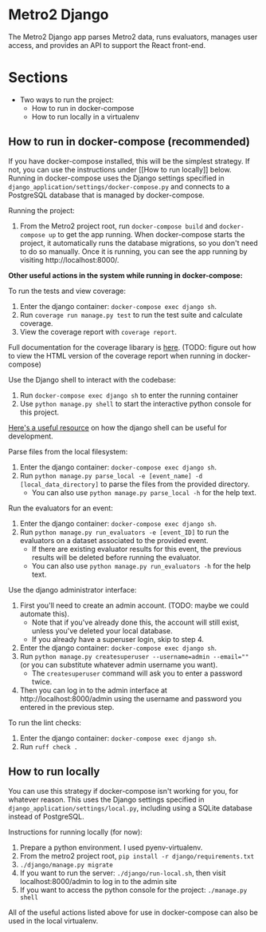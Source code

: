 # Metro2 Django

The Metro2 Django app parses Metro2 data, runs evaluators, manages user access, and provides an API to support the React front-end.

# Sections
- Two ways to run the project:
    - How to run in docker-compose
    - How to run locally in a virtualenv


## How to run in docker-compose (recommended)
If you have docker-compose installed, this will be the simplest strategy.
If not, you can use the instructions under [[How to run locally]] below.
Running in docker-compose uses the Django settings specified in `django_application/settings/docker-compose.py` and connects to a PostgreSQL database that is managed by docker-compose.

Running the project:
1. From the Metro2 project root, run `docker-compose build` and `docker-compose up` to get the app running.
When docker-compose starts the project, it automatically runs the database migrations, so you don't need to do so manually.
Once it is running, you can see the app running by visiting http://localhost:8000/.

**Other useful actions in the system while running in docker-compose:**

To run the tests and view coverage:
1. Enter the django container: `docker-compose exec django sh`.
2. Run `coverage run manage.py test` to run the test suite and calculate coverage.
3. View the coverage report with `coverage report`.

Full documentation for the coverage libarary is [here](https://coverage.readthedocs.io/en/7.3.2/).
(TODO: figure out how to view the HTML version of the coverage report when running in docker-compose)

Use the Django shell to interact with the codebase:
1. Run `docker-compose exec django sh` to enter the running container
2. Use `python manage.py shell` to start the interactive python console for this project.

[Here's a useful resource](https://studygyaan.com/django/django-shell-tutorial-explore-your-django-project) on how the django shell can be useful for development.

Parse files from the local filesystem:
1. Enter the django container: `docker-compose exec django sh`.
2. Run `python manage.py parse_local -e [event_name] -d [local_data_directory]` to parse the files from the provided directory.
    - You can also use `python manage.py parse_local -h` for the help text.

Run the evaluators for an event:
1. Enter the django container: `docker-compose exec django sh`.
2. Run `python manage.py run_evaluators -e [event_ID]` to run the evaluators on a dataset associated to the provided event.
    - If there are existing evaluator results for this event, the previous results will be deleted before running the evaluator.
    - You can also use `python manage.py run_evaluators -h` for the help text.

Use the django administrator interface:
1. First you'll need to create an admin account. (TODO: maybe we could automate this).
    - Note that if you've already done this, the account will still exist, unless you've deleted your local database.
    - If you already have a superuser login, skip to step 4.
2. Enter the django container: `docker-compose exec django sh`.
3. Run `python manage.py createsuperuser --username=admin --email=""` (or you can substitute whatever admin username you want).
    - The `createsuperuser` command will ask you to enter a password twice.
4. Then you can log in to the admin interface at http://localhost:8000/admin using the username and password you entered in the previous step.

To run the lint checks:
1. Enter the django container: `docker-compose exec django sh`.
1. Run `ruff check .`


## How to run locally
You can use this strategy if docker-compose isn't working for you, for whatever reason.
This uses the Django settings specified in `django_application/settings/local.py`, including using a SQLite database instead of PostgreSQL.

Instructions for running locally (for now):
1. Prepare a python environment. I used pyenv-virtualenv.
2. From the metro2 project root, `pip install -r django/requirements.txt`
3. `./django/manage.py migrate`
4. If you want to run the server: `./django/run-local.sh`, then visit localhost:8000/admin to log in to the admin site
5. If you want to access the python console for the project: `./manage.py shell`

All of the useful actions listed above for use in docker-compose can also be used in the local virtualenv.
